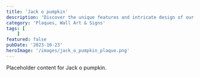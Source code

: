 ```yaml
---
title: 'Jack o pumpkin'
description: 'Discover the unique features and intricate design of our Jack o pumpkin. Perfect for various applications, this piece adds a touch of creativity and innovation to any setting.'
category: 'Plaques, Wall Art & Signs'
tags: [
    ]
featured: false
pubDate: '2023-10-23'
heroImage: '/images/jack_o_pumpkin_plaque.png'
---
```


Placeholder content for Jack o pumpkin.
